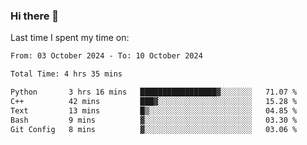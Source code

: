 ### Hi there 👋

<!--
**Grav1tum/Grav1tum** is a ✨ _special_ ✨ repository because its `README.md` (this file) appears on your GitHub profile.

Here are some ideas to get you started:

- 🔭 I’m currently working on ...
- 🌱 I’m currently learning ...
- 👯 I’m looking to collaborate on ...
- 🤔 I’m looking for help with ...
- 💬 Ask me about ...
- 📫 How to reach me: ...
- 😄 Pronouns: ...
- ⚡ Fun fact: ...
-->
Last time I spent my time on:
<!--START_SECTION:waka-->

```txt
From: 03 October 2024 - To: 10 October 2024

Total Time: 4 hrs 35 mins

Python       3 hrs 16 mins   █████████████████▓░░░░░░░   71.07 %
C++          42 mins         ███▓░░░░░░░░░░░░░░░░░░░░░   15.28 %
Text         13 mins         █▒░░░░░░░░░░░░░░░░░░░░░░░   04.85 %
Bash         9 mins          ▓░░░░░░░░░░░░░░░░░░░░░░░░   03.30 %
Git Config   8 mins          ▓░░░░░░░░░░░░░░░░░░░░░░░░   03.06 %
```

<!--END_SECTION:waka-->
